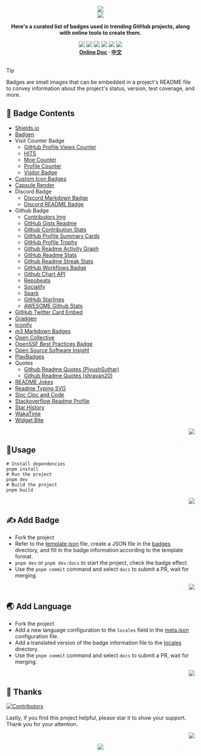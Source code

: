 <a name="readme-top"></a>

<div align="center">
  <div>
    <img src="https://capsule-render.vercel.app/api?type=waving&color=4D908E&height=160&section=header">
  </div>
  <a href="https://github.com/xiaohuohumax/badge-collection">
    <img src="https://readme-typing-svg.demolab.com?font=Fira+Code&size=32&pause=1000&height=68&lines=%F0%9F%8E%96%EF%B8%8FBadge+Collection%F0%9F%8E%96%EF%B8%8F"/>
  </a>
  <p><b>Here&#39;s a curated list of badges used in trending GitHub projects, along with online tools to create them.</b></p>
  <div>
    <a href="https://github.com/xiaohuohumax/badge-collection?tab=MIT-1-ov-file#readme"><img src="https://img.shields.io/github/license/xiaohuohumax/badge-collection" /></a>
    <a href="https://github.com/xiaohuohumax/badge-collection/pulls"><img src="https://img.shields.io/github/issues-pr/xiaohuohumax/badge-collection" /></a>
    <a href="https://github.com/xiaohuohumax/badge-collection/issues"><img src="https://img.shields.io/github/issues/xiaohuohumax/badge-collection" /></a>
    <a href="https://github.com/xiaohuohumax/badge-collection"><img src="https://api.visitorbadge.io/api/combined?path=https%3A%2F%2Fgithub.com%2Fxiaohuohumax%2Fbadge-collection&countColor=%2337D67A&style=flat&labelStyle=lower" /></a>
    <a href="https://github.com/xiaohuohumax/badge-collection"><img src="https://img.shields.io/badge/badges-43-37D67A?labelColor=555555" /></a>
    <a href="https://github.com/xiaohuohumax/badge-collection"><img src="https://img.shields.io/github/stars/xiaohuohumax/badge-collection" /></a>
  </div>
  <div>
    <b>
       <a href="https://xiaohuohumax.github.io/badge-collection/en-US/">Online Doc</a>
      · <a href="README.md">中文</a>
    </b>
  </div>
  <br/>
</div>

> [!Tip]
> Badges are small images that can be embedded in a project's README file to convey information about the project's status, version, test coverage, and more.

## 📑 Badge Contents

* [Shields.io](dist/badges/shields-io/README_en-US.md)
* [Badgen](dist/badges/badgen/README_en-US.md)
* Visit Counter Badge
  * [GitHub Profile Views Counter](dist/badges/visit-counter/github-profile-views-counter/README_en-US.md)
  * [HITS](dist/badges/visit-counter/hit-counter/README_en-US.md)
  * [Moe Counter](dist/badges/visit-counter/moe-counter/README_en-US.md)
  * [Profile Counter](dist/badges/visit-counter/profile-counter/README_en-US.md)
  * [Visitor Badge](dist/badges/visit-counter/web-visitorbadge-nextjs/README_en-US.md)
* [Custom Icon Badges](dist/badges/custom-icon-badges/README_en-US.md)
* [Capsule Render](dist/badges/capsule-render/README_en-US.md)
* Discord Badge
  * [Discord Markdown Badge](dist/badges/discord/dcbadge/README_en-US.md)
  * [Discord README Badge](dist/badges/discord/discord-readme-badge/README_en-US.md)
* Github Badge
  * [Contributors Img](dist/badges/github/contributors-img/README_en-US.md)
  * [GitHub Gists Readme](dist/badges/github/gists-readme/README_en-US.md)
  * [Github Contribution Stats](dist/badges/github/github-contribution-stats/README_en-US.md)
  * [GitHub Profile Summary Cards](dist/badges/github/github-profile-summary-cards/README_en-US.md)
  * [GitHub Profile Trophy](dist/badges/github/github-profile-trophy/README_en-US.md)
  * [Github Readme Activity Graph](dist/badges/github/github-readme-activity-graph/README_en-US.md)
  * [GitHub Readme Stats](dist/badges/github/github-readme-stats/README_en-US.md)
  * [Github Readme Streak Stats](dist/badges/github/github-readme-streak-stats/README_en-US.md)
  * [GitHub Workflows Badge](dist/badges/github/github-workflows/README_en-US.md)
  * [Github Chart API](dist/badges/github/githubchart-api/README_en-US.md)
  * [Repobeats](dist/badges/github/repobeats/README_en-US.md)
  * [Socialify](dist/badges/github/socialify/README_en-US.md)
  * [Spark](dist/badges/github/spark/README_en-US.md)
  * [GitHub Starlines](dist/badges/github/starlines/README_en-US.md)
  * [AWESOME Github Stats](dist/badges/github/template/README_en-US.md)
* [GitHub Twitter Card Embed](dist/badges/github-twitter-card-embed/README_en-US.md)
* [Gradgen](dist/badges/gradgen/README_en-US.md)
* [Iconify](dist/badges/iconify/README_en-US.md)
* [m3 Markdown Badges](dist/badges/m3-Markdown-Badges/README_en-US.md)
* [Open Collective](dist/badges/open-collective/README_en-US.md)
* [OpenSSF Best Practices Badge](dist/badges/openssf-best-practices/README_en-US.md)
* [Open Source Software Insight](dist/badges/ossinsight/README_en-US.md)
* [PlayBadges](dist/badges/play-badges/README_en-US.md)
* Quotes
  * [Github Readme Quotes (PiyushSuthar)](dist/badges/quotes/github-readme-quotes_1/README_en-US.md)
  * [Github Readme Quotes (shravan20)](dist/badges/quotes/github-readme-quotes_2/README_en-US.md)
* [README Jokes](dist/badges/readme-jokes/README_en-US.md)
* [Readme Typing SVG](dist/badges/readme-typing-svg/README_en-US.md)
* [Sloc Cloc and Code](dist/badges/scc/README_en-US.md)
* [Stackoverflow Readme Profile](dist/badges/stackoverflow-readme-profile/README_en-US.md)
* [Star History](dist/badges/star-history/README_en-US.md)
* [WakaTime](dist/badges/wakatime/README_en-US.md)
* [Widget Bite](dist/badges/widget-bite/README_en-US.md)

<p align="right"><a href="#readme-top"><img src="https://img.shields.io/badge/Back%20to top-555555?style=for-the-badge"></a></p>

## 🏃Usage

```shell
# Install dependencies
pnpm install
# Run the project
pnpm dev
# Build the project
pnpm build
```

<p align="right"><a href="#readme-top"><img src="https://img.shields.io/badge/Back%20to top-555555?style=for-the-badge"></a></p>

## ✍ Add Badge

* Fork the project
* Refer to the [template.json](/badges/template.json) file, create a JSON file in the [badges](/badges) directory, and fill in the badge information according to the template format.
* `pnpm dev` or `pnpm dev:docs` to start the project, check the badge effect.
* Use the `pnpm commit` command and select `docs` to submit a PR, wait for merging.

<p align="right"><a href="#readme-top"><img src="https://img.shields.io/badge/Back%20to top-555555?style=for-the-badge"></a></p>

## 🌏 Add Language

* Fork the project
* Add a new language configuration to the `locales` field in the [meta.json](/meta.json) configuration file.
* Add a translated version of the badge information file to the [locales](/locales) directory.
* Use the `pnpm commit` command and select `docs` to submit a PR, wait for merging.

<p align="right"><a href="#readme-top"><img src="https://img.shields.io/badge/Back%20to top-555555?style=for-the-badge"></a></p>

## 💖 Thanks

[![Contributors](https://contrib.rocks/image?repo=xiaohuohumax/badge-collection)](https://github.com/xiaohuohumax/badge-collection/contributors)

Lastly, if you find this project helpful, please star it to show your support. Thank you for your attention.

<p align="right"><a href="#readme-top"><img src="https://img.shields.io/badge/Back%20to top-555555?style=for-the-badge"></a></p>

<div align="center">
  <img src="https://capsule-render.vercel.app/api?type=waving&color=4D908E&height=100&section=footer">
</div>
